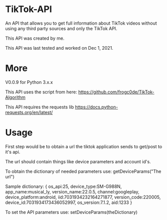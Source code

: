 # TikTok-API
An API that allows you to get full information about TikTok videos without using any third party sources and only the TikTok API.

This API was created by me.

This API was last tested and worked on Dec 1, 2021.

# More
V0.0.9 for Python 3.x.x

This API uses the script from here: https://github.com/frogc0de/TikTok-Algorithm

This API requires the requests lib https://docs.python-requests.org/en/latest/

# Usage
First step would be to obtain a url the tiktok application sends to get/post to it's api.

The url should contain things like device parameters and account id's.

To obtain the dictionary of needed parameters use: getDeviceParams("The url")

Sample dictionary: {
os_api:25,
device_type:SM-G988N,
app_name:musical_ly,
version_name:22.0.5,
channel:googleplay,
device_platform:android,
iid:7031934232164271877,
version_code:220005,
device_id:7031934173436052997,
os_version:7.1.2,
aid:1233
}

To set the API parameters use: setDeviceParams(theDictionary)


